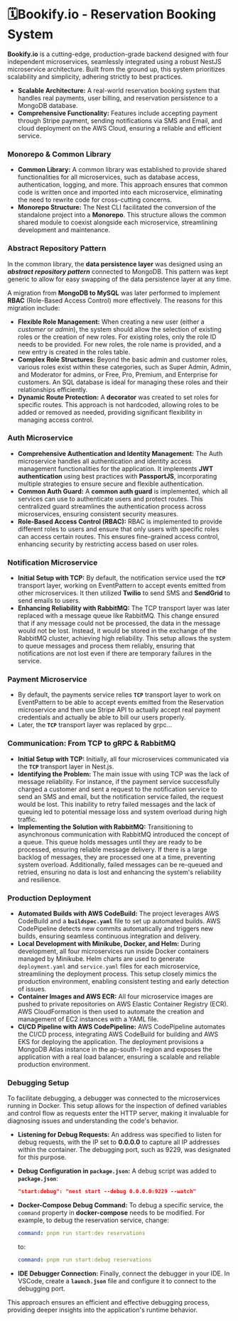 # 🗓️Bookify.io - Reservation Booking System

**Bookify.io** is a cutting-edge, production-grade backend designed with four independent microservices, seamlessly integrated using a robust NestJS microservice architecture. Built from the ground up, this system prioritizes scalability and simplicity, adhering strictly to best practices.

- **Scalable Architecture:** A real-world reservation booking system that handles real payments, user billing, and reservation persistence to a MongoDB database.
- **Comprehensive Functionality:** Features include accepting payment through Stripe payment, sending notifications via SMS and Email, and cloud deployment on the AWS Cloud, ensuring a reliable and efficient service.

### Monorepo & Common Library

- **Common Library:** A common library was established to provide shared functionalities for all microservices, such as database access, authentication, logging, and more. This approach ensures that common code is written once and imported into each microservice, eliminating the need to rewrite code for cross-cutting concerns.
- **Monorepo Structure:** The Nest CLI facilitated the conversion of the standalone project into a **Monorepo**. This structure allows the common shared module to coexist alongside each microservice, streamlining development and maintenance.

### Abstract Repository Pattern

In the common library, the **data persistence layer** was designed using an ***abstract repository pattern*** connected to MongoDB. This pattern was kept generic to allow for easy swapping of the data persistence layer at any time.

A migration from **MongoDB to MySQL** was later performed to implement **RBAC** (Role-Based Access Control) more effectively. The reasons for this migration include:

- **Flexible Role Management:** When creating a new user (either a *customer* or *admin*), the system should allow the selection of existing roles or the creation of new roles. For existing roles, only the role ID needs to be provided. For new roles, the role name is provided, and a new entry is created in the roles table.
- **Complex Role Structures:** Beyond the basic admin and customer roles, various roles exist within these categories, such as Super Admin, Admin, and Moderator for admins, or Free, Pro, Premium, and Enterprise for customers. An SQL database is ideal for managing these roles and their relationships efficiently.
- **Dynamic Route Protection:** A **decorator** was created to set roles for specific routes. This approach is not hardcoded, allowing roles to be added or removed as needed, providing significant flexibility in managing access control.

### Auth Microservice

- **Comprehensive Authentication and Identity Management:** The Auth microservice handles all authentication and identity access management functionalities for the application. It implements **JWT authentication** using best practices with **PassportJS**, incorporating multiple strategies to ensure secure and flexible authentication.
- **Common Auth Guard:** A **common auth guard** is implemented, which all services can use to authenticate users and protect routes. This centralized guard streamlines the authentication process across microservices, ensuring consistent security measures.
- **Role-Based Access Control (RBAC):** RBAC is implemented to provide different roles to users and ensure that only users with specific roles can access certain routes. This ensures fine-grained access control, enhancing security by restricting access based on user roles.

### Notification Microservice

- **Initial Setup with TCP:** By default, the notification service used the **`TCP`** transport layer, working on EventPattern to accept events emitted from other microservices. It then utilized **Twilio** to send SMS and **SendGrid** to send emails to users.
- **Enhancing Reliability with RabbitMQ:** The TCP transport layer was later replaced with a message queue like RabbitMQ. This change ensured that if any message could not be processed, the data in the message would not be lost. Instead, it would be stored in the exchange of the RabbitMQ cluster, achieving high reliability. This setup allows the system to queue messages and process them reliably, ensuring that notifications are not lost even if there are temporary failures in the service.

### Payment Microservice

- By default, the payments service relies **`TCP`** transport layer to work on EventPattern to be able to accept events emitted from the Reservation microservice and then use Stripe API to actually accept real payment credentials and actually be able to bill our users properly.
- Later, the **`TCP`** transport layer was replaced by grpc...

### Communication: From TCP to gRPC & RabbitMQ

- **Initial Setup with TCP:** Initially, all four microservices communicated via the **`TCP`** transport layer in Nest.js.
- **Identifying the Problem:** The main issue with using TCP was the lack of message reliability. For instance, if the payment service successfully charged a customer and sent a request to the notification service to send an SMS and email, but the notification service failed, the request would be lost. This inability to retry failed messages and the lack of queuing led to potential message loss and system overload during high traffic.
- **Implementing the Solution with RabbitMQ:** Transitioning to asynchronous communication with RabbitMQ introduced the concept of a queue. This queue holds messages until they are ready to be processed, ensuring reliable message delivery. If there is a large backlog of messages, they are processed one at a time, preventing system overload. Additionally, failed messages can be re-queued and retried, ensuring no data is lost and enhancing the system's reliability and resilience.

### Production Deployment

- **Automated Builds with AWS CodeBuild:** The project leverages AWS CodeBuild and a **`buildspec.yaml`** file to set up automated builds. AWS CodePipeline detects new commits automatically and triggers new builds, ensuring seamless continuous integration and delivery.
- **Local Development with Minikube, Docker, and Helm:** During development, all four microservices run inside Docker containers managed by Minikube. Helm charts are used to generate `deployment.yaml` and `service.yaml` files for each microservice, streamlining the deployment process. This setup closely mimics the production environment, enabling consistent testing and early detection of issues.
- **Container Images and AWS ECR:** All four microservice images are pushed to private repositories on AWS Elastic Container Registry (ECR). AWS CloudFormation is then used to automate the creation and management of EC2 instances with a YAML file.
- **CI/CD Pipeline with AWS CodePipeline:** AWS CodePipeline automates the CI/CD process, integrating AWS CodeBuild for building and AWS EKS for deploying the application. The deployment provisions a MongoDB Atlas instance in the ap-south-1 region and exposes the application with a real load balancer, ensuring a scalable and reliable production environment.

### Debugging Setup

To facilitate debugging, a debugger was connected to the microservices running in Docker. This setup allows for the inspection of defined variables and control flow as requests enter the HTTP server, making it invaluable for diagnosing issues and understanding the code's behavior.

- **Listening for Debug Requests:** An address was specified to listen for debug requests, with the IP set to **0.0.0.0** to capture all IP addresses within the container. The debugging port, such as 9229, was designated for this purpose.
- **Debug Configuration in `package.json`:** A debug script was added to **`package.json`**:
    
    ```json
    "start:debug": "nest start --debug 0.0.0.0:9229 --watch"
    ```
    
- **Docker-Compose Debug Command:** To debug a specific service, the `command` property in **docker-compose** needs to be modified. For example, to debug the reservation service, change:
    
    ```yaml
    command: pnpm run start:dev reservations
    ```
    
    to:
    
    ```yaml
    command: pnpm run start:debug reservations
    ```
    
- **IDE Debugger Connection:** Finally, connect the debugger in your IDE. In VSCode, create a **`launch.json`** file and configure it to connect to the debugging port.

This approach ensures an efficient and effective debugging process, providing deeper insights into the application's runtime behavior.

